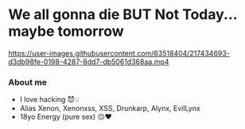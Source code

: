 # We all gonna die BUT Not Today... maybe tomorrow
https://user-images.githubusercontent.com/63518404/217434693-d3db98fe-0198-4287-8dd7-db5061d368aa.mp4

<h3>About me</h3>
<ul>
  <li>I love hacking 😈💡</li>
  <li>Alias Xenon, Xenonxss, XSS, Drunkarp, Alynx, EvilLynx</li>
  <li>18yo Energy (pure sex) 😔❤️</li>
</ul>

